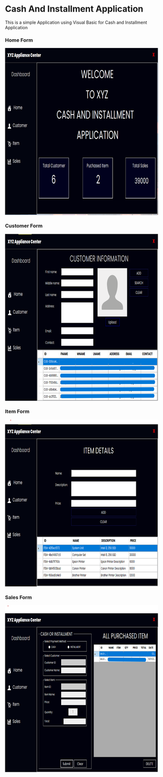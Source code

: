 # **Cash And Installment Application**

This is a simple Application using Visual Basic for Cash and Installment Application

### Home Form

<img src="https://github.com/dhiee1598/CashAndInstallment/blob/main/XYZ/images/FormHome.png" width="850" height="550">

### Customer Form

<img src="https://github.com/dhiee1598/CashAndInstallment/blob/main/XYZ/images/FormCustomer.png" width="850" height="550">

### Item Form

<img src="https://github.com/dhiee1598/CashAndInstallment/blob/main/XYZ/images/FormItem.png" width="850" height="550">

### Sales Form

<img src="https://github.com/dhiee1598/CashAndInstallment/blob/main/XYZ/images/FormSales.png" width="850" height="550">
